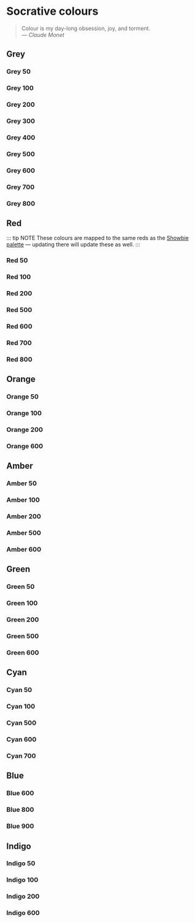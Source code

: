 # Socrative colours

> Colour is my day-long obsession, joy, and torment. \
> — *Claude Monet*

<ColorScale theme="socrative" hue="grey" />

<ColorScale theme="socrative" hue="red" />

<ColorScale theme="socrative" hue="orange" />

<ColorScale theme="socrative" hue="amber" />

<ColorScale theme="socrative" hue="green" />

<ColorScale theme="socrative" hue="cyan" />

<ColorScale theme="socrative" hue="blue" />

<ColorScale theme="socrative" hue="indigo" />

## Grey

### Grey 50

<ColorSwatch theme="socrative" hue="grey" scale="50" />

### Grey 100

<ColorSwatch theme="socrative" hue="grey" scale="100" />

### Grey 200

<ColorSwatch theme="socrative" hue="grey" scale="200" />

### Grey 300

<ColorSwatch theme="socrative" hue="grey" scale="300" />

### Grey 400

<ColorSwatch theme="socrative" hue="grey" scale="400" />

### Grey 500

<ColorSwatch theme="socrative" hue="grey" scale="500" />

### Grey 600

<ColorSwatch theme="socrative" hue="grey" scale="600" />

### Grey 700

<ColorSwatch theme="socrative" hue="grey" scale="700" />

### Grey 800

<ColorSwatch theme="socrative" hue="grey" scale="800" />

## Red

::: tip NOTE
These colours are mapped to the same reds as the
[Showbie palette](../showbie/#red) — updating there will update these as well.
:::

### Red 50

<ColorSwatch theme="socrative" hue="red" scale="50" />

### Red 100

<ColorSwatch theme="socrative" hue="red" scale="100" />

### Red 200

<ColorSwatch theme="socrative" hue="red" scale="200" />

### Red 500

<ColorSwatch theme="socrative" hue="red" scale="500" />

### Red 600

<ColorSwatch theme="socrative" hue="red" scale="600" />

### Red 700

<ColorSwatch theme="socrative" hue="red" scale="700" />

### Red 800

<ColorSwatch theme="socrative" hue="red" scale="800" />

## Orange

### Orange 50

<ColorSwatch theme="socrative" hue="orange" scale="50" />

### Orange 100

<ColorSwatch theme="socrative" hue="orange" scale="100" />

### Orange 200

<ColorSwatch theme="socrative" hue="orange" scale="200" />

### Orange 600

<ColorSwatch theme="socrative" hue="orange" scale="600" />

## Amber

### Amber 50

<ColorSwatch theme="socrative" hue="amber" scale="50" />

### Amber 100

<ColorSwatch theme="socrative" hue="amber" scale="100" />

### Amber 200

<ColorSwatch theme="socrative" hue="amber" scale="200" />

### Amber 500

<ColorSwatch theme="socrative" hue="amber" scale="500" />

### Amber 600

<ColorSwatch theme="socrative" hue="amber" scale="600" />

## Green

### Green 50

<ColorSwatch theme="socrative" hue="green" scale="50" />

### Green 100

<ColorSwatch theme="socrative" hue="green" scale="100" />

### Green 200

<ColorSwatch theme="socrative" hue="green" scale="200" />

### Green 500

<ColorSwatch theme="socrative" hue="green" scale="500" />

### Green 600

<ColorSwatch theme="socrative" hue="green" scale="600" />

## Cyan

### Cyan 50

<ColorSwatch theme="socrative" hue="cyan" scale="50" />

### Cyan 100

<ColorSwatch theme="socrative" hue="cyan" scale="100" />

### Cyan 500

<ColorSwatch theme="socrative" hue="cyan" scale="500" />

### Cyan 600

<ColorSwatch theme="socrative" hue="cyan" scale="600" />

### Cyan 700

<ColorSwatch theme="socrative" hue="cyan" scale="700" />

## Blue

### Blue 600

<ColorSwatch theme="socrative" hue="blue" scale="600" />

### Blue 800

<ColorSwatch theme="socrative" hue="blue" scale="800" />

### Blue 900

<ColorSwatch theme="socrative" hue="blue" scale="900" />

## Indigo

### Indigo 50

<ColorSwatch theme="socrative" hue="indigo" scale="50" />

### Indigo 100

<ColorSwatch theme="socrative" hue="indigo" scale="100" />

### Indigo 200

<ColorSwatch theme="socrative" hue="indigo" scale="200" />

### Indigo 600

<ColorSwatch theme="socrative" hue="indigo" scale="600" />
